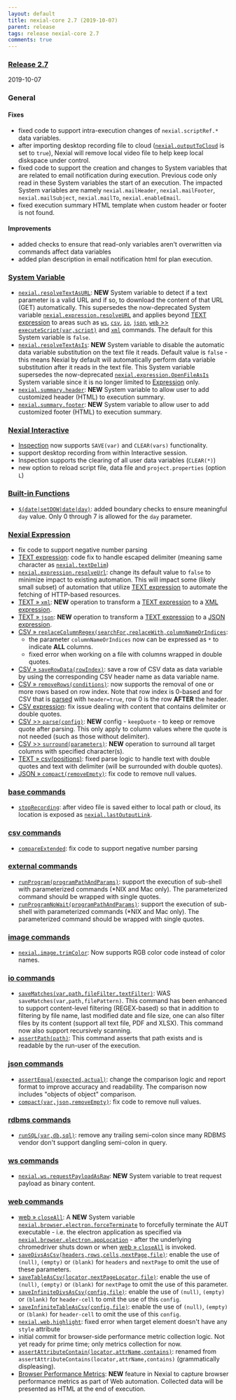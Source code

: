 ```yaml
---
layout: default
title: nexial-core 2.7 (2019-10-07)
parent: release
tags: release nexial-core 2.7
comments: true
---
```


### <a href="https://github.com/nexiality/nexial-core/releases/tag/nexial-core-v2.7_0671" class="external-link" target="_nexial_link">Release 2.7</a>
2019-10-07


### General
#### Fixes
- fixed code to support intra-execution changes of `nexial.scriptRef.*` data variables.
- after importing desktop recording file to cloud ([`nexial.outputToCloud`](../systemvars/index#nexial.outputToCloud) 
  is set to `true`), Nexial will remove local video file to help keep local diskspace under control.
- fixed code to support the creation and changes to System variables that are related to email notification during 
  execution. Previous code only read in these System variables the start of an execution. The impacted System variables 
  are namely `nexial.mailHeader`, `nexial.mailFooter`, `nexial.mailSubject`, `nexial.mailTo`, `nexial.enableEmail`.
- fixed execution summary HTML template when custom header or footer is not found.

#### Improvements
- added checks to ensure that read-only variables aren't overwritten via commands affect data variables
- added plan description in email notification html for plan execution.


### [System Variable](../systemvars)
- [`nexial.resolveTextAsURL`](../systemvars/index#nexial.resolveTextAsURL): **NEW** System variable to detect if a text 
  parameter is a valid URL and if so, to download the content of that URL (GET) automatically. This supersedes the 
  now-deprecated System variable [`nexial.expression.resolveURL`](../systemvars/index#nexial.expression.resolveURL) and
  applies beyond [TEXT expression](../expressions/TEXTexpression) to areas such as [`ws`](../commands/ws), 
  [`csv`](../commands/csv), [`io`](../commands/io), [`json`](../commands/json), 
  [`web` >> `executeScript(var,script)`](../commands/web/executeScript(var,script)) and [`xml`](../commands/xml) 
  commands. The default for this System variable is `false`.
- [`nexial.resolveTextAsIs`](../systemvars/index#nexial.resolveTextAsIs): **NEW** System variable to disable the 
  automatic data variable substitution on the text file it reads. Default value is `false` - this means Nexial by default
  will automatically perform data variable substitution after it reads in the text file. This System variable supersedes
  the now-deprecated [`nexial.expression.OpenFileAsIs`](../systemvars/index#nexial.expression.OpenFileAsIs) System
  variable since it is no longer limited to [Expression](../expressions) only.
- [`nexial.summary.header`](../systemvars/index#nexial.summary.header): **NEW** System variable to allow user to add 
  customized header (HTML) to execution summary.
- [`nexial.summary.footer`](../systemvars/index#nexial.summary.footer): **NEW** System variable to allow user to add 
  customized footer (HTML) to execution summary.


### [Nexial Interactive](../interactive)
- [Inspection](../interactive/index#inspection) now supports `SAVE(var)` and `CLEAR(vars)` functionality.
- support desktop recording from within Interactive session.
- Inspection supports the clearing of all user data variables (`CLEAR(*)`)
- new option to reload script file, data file and `project.properties` (option `L`)


### [Built-in Functions](../functions)
- [`$(date|setDOW|date|day)`](../functions/$(date).html#datesetdowdateday): added boundary checks to ensure meaningful 
  `day` value. Only 0 through 7 is allowed for the `day` parameter. 


### [Nexial Expression](../expressions)
- fix code to support negative number parsing
- [TEXT expression](../expressions/TEXTexpression): code fix to handle escaped delimiter (meaning same character as 
  [`nexial.textDelim`](../systemvars/index#nexial.textDelim))
- [`nexial.expression.resolveUrl`](../systemvars/index#nexial.expression.resolveUrl): change its default value to
  `false` to minimize impact to existing automation. This will impact some (likely small subset) of automation that
  utilize [TEXT expression](../expressions/TEXTexpression) to automate the fetching of HTTP-based resources.
- [TEXT &raquo; `xml`](../expressions/TEXTexpression#xml): **NEW** operation to transform a 
  [TEXT expression](../expressions/TEXTexpression) to a [XML expression](../expressions/XMLexpression).
- [TEXT &raquo; `json`](../expressions/TEXTexpression#json): **NEW** operation to transform a 
  [TEXT expression](../expressions/TEXTexpression) to a [JSON expression](../expressions/JSONexpression).
- [CSV &raquo; `replaceColumnRegex(searchFor,replaceWith,columnNameOrIndices`](../expressions/CSVexpression#replacecolumnregexsearchforreplacewithcolumnnameorindices):
  - the parameter `columnNameOrIndices` now can be expressed as `*` to indicate **ALL** columns.
  - fixed error when working on a file with columns wrapped in double quotes.
- [CSV &raquo; `saveRowData(rowIndex)`](../expressions/CSVexpression#saveRowData(rowIndex)): save a row of CSV data
  as data variable by using the corresponding CSV header name as data variable name.
- [CSV &raquo; `removeRows(conditions)`](../expressions/CSVexpression#removerowsconditions): now supports the 
  removal of one or more rows based on row index. Note that row index is 0-based and for CSV that is 
  [parsed](../expressions/CSVexpression#parseconfig) with `header=true`, row 0 is the row **AFTER** the header.
- [CSV expression](../expressions/CSVexpression): fix issue dealing with content that contains delimiter or double quotes.
- [CSV >> `parse(config)`](../expressions/CSVexpression#parseconfig): **NEW** config - `keepQuote` - to keep or remove
  quote after parsing. This only apply to column values where the quote is not needed (such as those without delimiter).
- [CSV >> `surround(parameters)`](../expressions/CSVexpression#surroundparameters): **NEW** operation to surround all
  target columns with specified character(s). 
- [TEXT &raquo; csv(positions)](../expressions/TEXTexpression#csvpositions): fixed parse logic to handle text 
  with double quotes and text with delimiter (will be surrounded with double quotes).
- [JSON &raquo; `compact(removeEmpty)`](../expressions/JSONexpression#compactremoveempty): fix code to remove null values.


### [base commands](../commands/base)
- [`stopRecording`](../commands/base/stopRecording()): after video file is saved either to local path or cloud, its 
  location is exposed as [`nexial.lastOutputLink`](../systemvars/index#nexial.lastOutputLink).


### [csv commands](../commands/csv)
- [`compareExtended`](../commands/csv/compareExtended(var,profile,expected,actual)): fix code to support negative 
  number parsing


### [external commands](../commands/external)
- [`runProgram(programPathAndParams)`](../commands/external/runProgram(programPathAndParams)): support the execution 
  of sub-shell with parameterized commands (*NIX and Mac only). The parameterized command should be wrapped with single 
  quotes.
- [`runProgramNoWait(programPathAndParams)`](../commands/external/runProgramNoWait(programPathAndParams)): support 
  the execution of sub-shell with parameterized commands (*NIX and Mac only). The parameterized command should be 
  wrapped with single quotes.


### [image commands](../commands/image)
- [`nexial.image.trimColor`](../systemvars/index#nexial.image.trimColor):  Now supports RGB color code instead of color
  names.
 

### [io commands](../commands/io)
- [`saveMatches(var,path,fileFilter,textFilter)`](../commands/io/saveMatches(var,path,fileFilter,textFilter)):
  WAS `saveMatches(var,path,filePattern)`. This command has been enhanced to support content-level filtering 
  (REGEX-based) so that in addition to filtering by file name, last modified date and file size, one can also filter 
  files by its content (support all text file, PDF and XLSX). This command now also support recursively scanning.
- [`assertPath(path)`](../commands/io/assertPath(path)): This command asserts that path exists and is readable by the 
  run-user of the execution. 


### [json commands](../commands/json)
- [`assertEqual(expected,actual)`](../commands/json/assertEqual(expected,actual)): change the comparison logic and 
  report format to improve accuracy and readability. The comparison now includes "objects of object" comparison.
- [`compact(var,json,removeEmpty)`](../commands/json/compact(var,json,removeEmpty)): fix code to remove null values.


### [rdbms commands](../commands/rdbms)
- [`runSQL(var,db,sql)`](../commands/rdbms/runSQL(var,db,sql)): remove any trailing semi-colon since many RDBMS vendor 
  don't support dangling semi-colon in query.


### [ws commands](../commands/ws)
- [`nexial.ws.requestPayloadAsRaw`](../systemvars/index#nexial.ws.equestPayloadAsRaw): **NEW** System variable to 
  treat request payload as binary content.


### [web commands](../commands/web)
- [web &raquo; `closeAll`](../commands/web/closeAll()): A **NEW** System variable  
  [`nexial.browser.electron.forceTerminate`](../systemvars/index#nexial.browser.electron.forceTerminate) to forcefully 
  terminate the AUT executable - i.e. the electron application as specified via 
  [`nexial.browser.electron.appLocation`](../systemvars/index#nexial.browser.electron.appLocation) - after the 
  underlying chromedriver shuts down or when [web &raquo; `closeAll`](../commands/web/closeAll()) is invoked.
- [`saveDivsAsCsv(headers,rows,cells,nextPage,file)`](../commands/web/saveDivsAsCsv(headers,rows,cells,nextPage,file)):
  enable the use of `(null)`, `(empty)` or `(blank)` for `headers` and `nextPage` to omit the use of these parameters.
- [`saveTableAsCsv(locator,nextPageLocator,file)`](../commands/web/saveTableAsCsv(locator,nextPageLocator,file)):
  enable the use of `(null)`, `(empty)` or `(blank)` for `nextPage` to omit the use of this parameter.
- [`saveInfiniteDivsAsCsv(config,file)`](../commands/web/saveInfiniteDivsAsCsv(config,file)):
  enable the use of `(null)`, `(empty)` or `(blank)` for `header-cell` to omit the use of this `config`.
- [`saveInfiniteTableAsCsv(config,file)`](../commands/web/saveInfiniteTableAsCsv(config,file)):
  enable the use of `(null)`, `(empty)` or `(blank)` for `header-cell` to omit the use of this `config`.
- [`nexial.web.highlight`](../systemvars/index#nexial.web.highlight): fixed error when target element doesn't have any 
  `style` attribute
- initial commit for browser-side performance metric collection logic. Not yet ready for prime time; only metrics 
  collection for now.
- [`assertAttributeContain(locator,attrName,contains)`](../commands/web/assertAttributeContain(locator,attrName,contains)):
   renamed from `assertAttributeContains(locator,attrName,contains)` (grammatically displeasing).
- [Browser Performance Metrics](../commands/web/browsermetrics): **NEW** feature in Nexial to capture browser 
  performance metrics as part of Web automation. Collected data will be presented as HTML at the end of execution.
